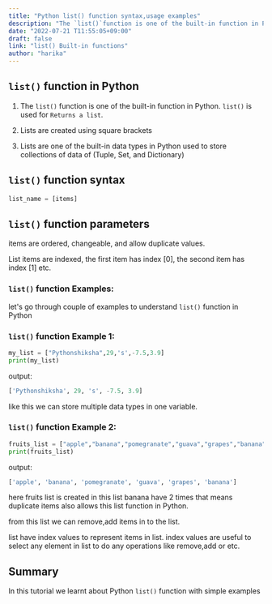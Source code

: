 ```yaml
---
title: "Python list() function syntax,usage examples"
description: "The `list()`function is one of the built-in function in Python"
date: "2022-07-21 T11:55:05+09:00"
draft: false
link: "list() Built-in functions"
author: "harika"
---
```


## `list()` function in Python

1. The `list()` function is one of the built-in function in Python.
`list()` is used for `Returns a list`.
2. Lists are created using square brackets

3. Lists are one of the built-in data types in Python used to store collections of data of (Tuple, Set, and Dictionary)

## `list()` function syntax

```Python
list_name = [items]
```
## `list()` function parameters

items are ordered, changeable, and allow duplicate values.

List items are indexed, the first item has index [0], the second item has index [1] etc.

### `list()` function Examples:

let's go through couple of examples to understand `list()` function in Python

### `list()` function Example 1:

```Python
my_list = ["Pythonshiksha",29,'s',-7.5,3.9]
print(my_list)
```
output:

```Python
['Pythonshiksha', 29, 's', -7.5, 3.9]
```
like this we can store multiple data types in one variable.

### `list()` function Example 2:

```Python
fruits_list = ["apple","banana","pomegranate","guava","grapes","banana"]
print(fruits_list)
```
output:

```Python
['apple', 'banana', 'pomegranate', 'guava', 'grapes', 'banana']
```
here fruits list is created in this list banana have 2 times that means duplicate items also allows this list function in Python.

from this list we can remove,add items in to the list.

list have index values to represent items in list.
index values are useful to select any element in list to do any operations like remove,add or etc.

## Summary
In this tutorial we learnt about Python `list()` function with simple examples

